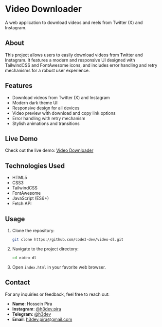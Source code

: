 # Video Downloader

A web application to download videos and reels from Twitter (X) and Instagram.

## About

This project allows users to easily download videos from Twitter and Instagram. It features a modern and responsive UI designed with TailwindCSS and FontAwesome icons, and includes error handling and retry mechanisms for a robust user experience.

## Features

- Download videos from Twitter (X) and Instagram
- Modern dark theme UI
- Responsive design for all devices
- Video preview with download and copy link options
- Error handling with retry mechanism
- Stylish animations and transitions

## Live Demo

Check out the live demo: [Video Downloader](https://code3-dev.github.io/video-dl/)

## Technologies Used

- HTML5
- CSS3
- TailwindCSS
- FontAwesome
- JavaScript (ES6+)
- Fetch API

## Usage

1. Clone the repository:
    ```sh
    git clone https://github.com/code3-dev/video-dl.git
    ```

2. Navigate to the project directory:
    ```sh
    cd video-dl
    ```

3. Open `index.html` in your favorite web browser.

## Contact

For any inquiries or feedback, feel free to reach out:

- **Name**: Hossein Pira
- **Instagram**: [@h3dev.pira](https://instagram.com/h3dev.pira)
- **Telegram**: [@h3dev](https://t.me/h3dev)
- **Email**: [h3dev.pira@gmail.com](mailto:h3dev.pira@gmail.com)
